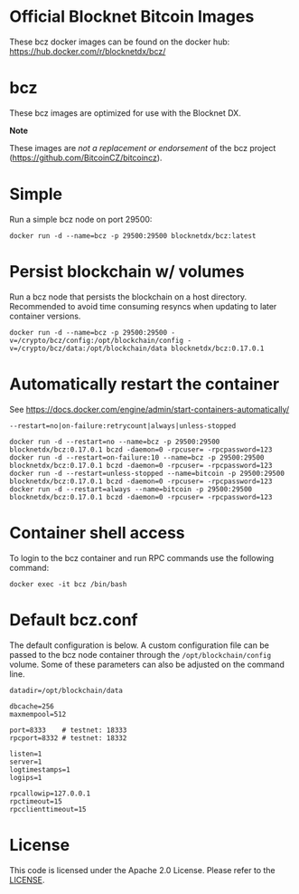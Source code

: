 Official Blocknet Bitcoin Images
=================================

These bcz docker images can be found on the docker hub: https://hub.docker.com/r/blocknetdx/bcz/

bcz
========

These bcz images are optimized for use with the Blocknet DX.

**Note**

These images are _not a replacement or endorsement_ of the bcz project (https://github.com/BitcoinCZ/bitcoincz).


Simple
======

Run a simple bcz node on port 29500:
```
docker run -d --name=bcz -p 29500:29500 blocknetdx/bcz:latest
```


Persist blockchain w/ volumes
=============================

Run a bcz node that persists the blockchain on a host directory. Recommended to avoid time consuming resyncs when updating to later container versions.
```
docker run -d --name=bcz -p 29500:29500 -v=/crypto/bcz/config:/opt/blockchain/config -v=/crypto/bcz/data:/opt/blockchain/data blocknetdx/bcz:0.17.0.1
```


Automatically restart the container
===================================

See https://docs.docker.com/engine/admin/start-containers-automatically/

`--restart=no|on-failure:retrycount|always|unless-stopped`

```
docker run -d --restart=no --name=bcz -p 29500:29500 blocknetdx/bcz:0.17.0.1 bczd -daemon=0 -rpcuser= -rpcpassword=123
docker run -d --restart=on-failure:10 --name=bcz -p 29500:29500 blocknetdx/bcz:0.17.0.1 bczd -daemon=0 -rpcuser= -rpcpassword=123
docker run -d --restart=unless-stopped --name=bitcoin -p 29500:29500 blocknetdx/bcz:0.17.0.1 bczd -daemon=0 -rpcuser= -rpcpassword=123
docker run -d --restart=always --name=bitcoin -p 29500:29500 blocknetdx/bcz:0.17.0.1 bczd -daemon=0 -rpcuser= -rpcpassword=123
```


Container shell access
======================

To login to the bcz container and run RPC commands use the following command:
```
docker exec -it bcz /bin/bash
```


Default bcz.conf
=====================

The default configuration is below. A custom configuration file can be passed to the bcz  node container through the `/opt/blockchain/config` volume. Some of these parameters can also be adjusted on the command line.
```
datadir=/opt/blockchain/data

dbcache=256
maxmempool=512

port=8333    # testnet: 18333
rpcport=8332 # testnet: 18332

listen=1
server=1
logtimestamps=1
logips=1

rpcallowip=127.0.0.1
rpctimeout=15
rpcclienttimeout=15
```


License
=======

This code is licensed under the Apache 2.0 License. Please refer to the [LICENSE](https://github.com/BlocknetDX/dockerimages/blob/master/LICENSE).